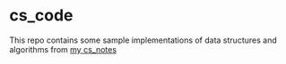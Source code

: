 # cs_code

This repo contains some sample implementations of data structures and algorithms from [my cs_notes](https://github.com/nyierr/cs_notes)
